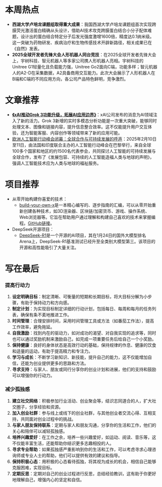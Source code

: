 # 本周热点

- **西湖大学卢培龙课题组取得重大成果**：我国西湖大学卢培龙课题组首次实现跨膜荧光激活蛋白精确从头设计，借助AI技术攻克跨膜蛋白结合小分子配体难题，设计出的蛋白结合特定分子后发光强度激增1600倍，精度达0.1纳米级。这一突破为药物研发、疾病治疗和生物传感技术开辟新路径，相关成果已在《自然》发表。
- **2025全球开发者先锋大会人形机器人同台竞技**：在2025全球开发者先锋大会上，宇树科技、智元机器人等多家公司携人形机器人亮相。宇树科技的Unitree G1轻量化且负载能力强，Unitree Go2面向C端，功能多样；智元机器人的A2-D在采集数据，A2具备商用交互能力。此次大会展示了人形机器人在B端和C端的不同应用方向，各公司产品特色鲜明，竞争激烈。





# 文章推荐

- [**《xAI推动Grok 3功能升级，拓展AI应用边界》**](https://news.qq.com/rain/a/20250218A0786X00)：xAI公司发布的消息为AI领域注入了新的活力。Grok 3新增的实时多模态分析功能是一次重大突破，能够同时处理文本、图像和链接内容，提升信息整合效率。这不仅能提升用户交互体验，还为智能客服、内容创作等领域带来了新的应用可能。
- [欧洲人工智能行动峰会闭幕：全球合作与可持续发展的呼声](https://finance.sina.com.cn/esg/elecmagazine/2025-02-19/doc-inekytki4971316.shtml)：2025年2月10日至11日，由法国和印度联合主办的人工智能行动峰会在巴黎举行，来自全球100多个国家和地区的约1500名代表参会，共同探讨人工智能的可持续发展与全球合作，发布了《发展包容、可持续的人工智能造福人类与地球的声明》，强调人工智能技术应为人类与地球的福祉服务。





# 项目推荐

- 从零开始构建你喜爱的技术：
  - [build-your-own-x](https://github.com/codecrafters-io/build-your-own-x)是一本精心编写的、逐步指南的汇编，可以从零开始重新创建各种技术，如3D渲染器、区块链/加密货币、游戏、操作系统、Web浏览器等。它旨在帮助用户通过理解和构建自己喜欢的技术来掌握编程。[GitHub链接](https://github.com/codecrafters-io/build-your-own-x.git)。
- DeepSeek开源项目：
  - [DeepSeek-R1](https://github.com/deepseek-ai/DeepSeek-R1)是一个开源的AI项目，其在1月24日的国外大模型排名Arena上，DeepSeek-R1基准测试已经升至全类别大模型第三。该项目的开源和高性能吸引了大量关注。





# 写在最后

### 提高行动力

1. **设定明确目标**：制定清晰、可衡量的短期和长期目标，将大目标分解为小步骤，有助于保持动力和方向感。
2. **制定计划**：为实现目标制定详细的行动计划，包括每日、每周和每月的任务列表，确保有条不紊地推进工作。
3. **时间管理**：合理安排时间，采用时间管理工具或方法（如番茄工作法），提高工作效率，避免拖延。
4. **自我激励**：找到内在的驱动力，如对成功的渴望、对自我实现的追求等，同时也可以通过奖励机制来激励自己，如完成一项重要任务后给自己一个小奖励。
5. **保持健康**：良好的身体状态是高效行动的基础，保持规律的作息、健康的饮食和适量的运动，有助于提高精力和专注力。
6. **学习与成长**：不断学习新知识、新技能，提升自己的能力，这不仅能增加自信，还能为创业提供更多的思路和方法。
7. **寻求支持**：与家人、朋友或同行分享你的创业计划和进展，他们的支持和鼓励可以增强你的行动力。

### 减少孤独感

1. **建立社交网络**：积极参加行业活动、创业聚会等，结识志同道合的人，扩大社交圈子，分享经验和资源。
2. **加入创业社群**：参与线上或线下的创业社群，与其他创业者交流心得、互相支持，共同面对创业过程中的挑战。
3. **与家人朋友保持联系**：定期与家人和朋友沟通，分享你的生活和工作，他们的关心和陪伴可以减轻孤独感。
4. **培养兴趣爱好**：在工作之余，培养一些兴趣爱好，如运动、阅读、音乐等，这不仅能丰富生活，还能帮助你结识更多志趣相投的人。
5. **寻求专业帮助**：如果孤独感严重影响到你的生活和工作，可以考虑寻求心理咨询师或专业人士的帮助，他们可以提供有效的建议和指导。
6. **保持积极心态**：用积极的心态看待孤独，将其视为成长的机会，相信自己能够克服困难，实现目标。
7. **定期反思**：定期对自己的创业过程进行反思，总结经验教训，这有助于你更好地理解自己，增强内心的坚定和自信。
